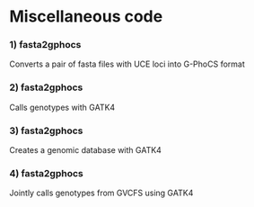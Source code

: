 # Miscellaneous code

### **1) fasta2gphocs**
Converts a pair of fasta files with UCE loci into G-PhoCS format

### **2) fasta2gphocs**
Calls genotypes with GATK4

### **3) fasta2gphocs**
Creates a genomic database with GATK4

### **4) fasta2gphocs**
Jointly calls genotypes from GVCFS using GATK4
